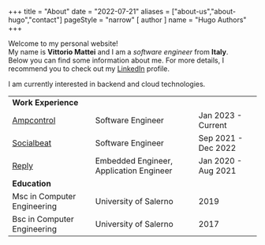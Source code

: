 +++
title = "About"
date = "2022-07-21"
aliases = ["about-us","about-hugo","contact"]
pageStyle = "narrow"
[ author ]
  name = "Hugo Authors"
+++

Welcome to my personal website!  
My name is **Vittorio Mattei** and I am a *software engineer* from **Italy**.  
Below you can find some information about me. For more details, I recommend you to check out my [LinkedIn](https://www.linkedin.com/in/vittorio-mattei/) profile.  

I am currently interested in backend and cloud technologies.

||||
|--|--|--|
|**Work Experience**|||
|[Ampcontrol](https://www.ampcontrol.io/)|Software Engineer|Jan 2023 - Current|
|[Socialbeat](https://www.socialbeat.it/)|Software Engineer|Sep 2021 - Dec 2022|
|[Reply](https://www.reply.com/en/)|Embedded Engineer, Application Engineer|Jan 2020 - Aug 2021|
|**Education**|||
|Msc in Computer Engineering|University of Salerno|2019|
|Bsc in Computer Engineering|University of Salerno|2017|